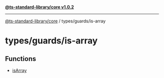 [**@ts-standard-library/core v1.0.2**](../../../README.md)

***

[@ts-standard-library/core](../../../modules.md) / types/guards/is-array

# types/guards/is-array

## Functions

- [isArray](functions/isArray.md)
